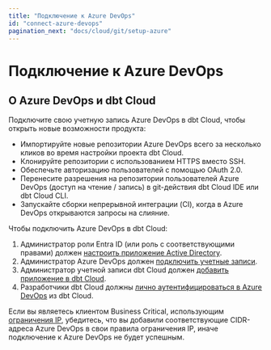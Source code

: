 ```yaml
---
title: "Подключение к Azure DevOps"
id: "connect-azure-devops"
pagination_next: "docs/cloud/git/setup-azure"
---
```


# Подключение к Azure DevOps <Lifecycle status="enterprise" />

<Snippet path="available-enterprise-tier-only" />

## О Azure DevOps и dbt Cloud

Подключите свою учетную запись Azure DevOps в dbt Cloud, чтобы открыть новые возможности продукта:

- Импортируйте новые репозитории Azure DevOps всего за несколько кликов во время настройки проекта dbt Cloud.
- Клонируйте репозитории с использованием HTTPS вместо SSH.
- Обеспечьте авторизацию пользователей с помощью OAuth 2.0.
- Перенесите разрешения на репозитории пользователей Azure DevOps (доступ на чтение / запись) в git-действия dbt Cloud IDE или dbt Cloud CLI.
- Запускайте сборки непрерывной интеграции (CI), когда в Azure DevOps открываются запросы на слияние.

Чтобы подключить Azure DevOps в dbt Cloud:

1. Администратор роли Entra ID (или роль с соответствующими правами) должен [настроить приложение Active Directory](/docs/cloud/git/setup-azure#register-an-azure-ad-app).
2. Администратор Azure DevOps должен [подключить учетные записи](/docs/cloud/git/setup-azure#connect-azure-devops-to-your-new-app).
3. Администратор учетной записи dbt Cloud должен [добавить приложение в dbt Cloud](/docs/cloud/git/setup-azure#add-your-azure-ad-app-to-dbt-cloud).
4. Разработчики dbt Cloud должны [лично аутентифицироваться в Azure DevOps](/docs/cloud/git/authenticate-azure) из dbt Cloud.

Если вы являетесь клиентом Business Critical, использующим [ограничения IP](/docs/cloud/secure/ip-restrictions), убедитесь, что вы добавили соответствующие CIDR-адреса Azure DevOps в свои правила ограничения IP, иначе подключение к Azure DevOps не будет успешным.